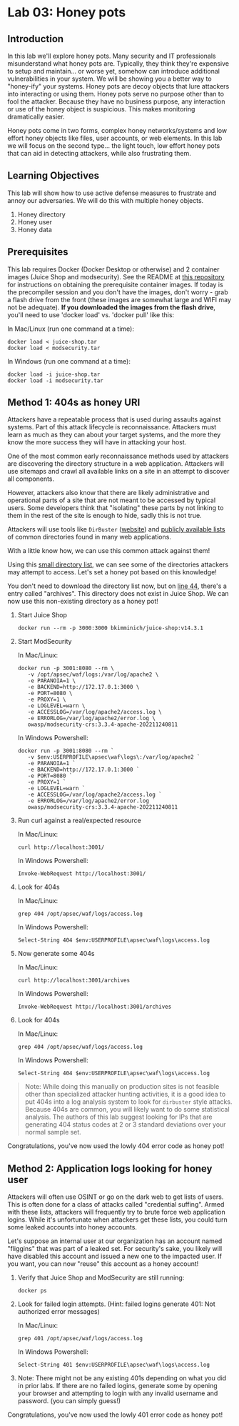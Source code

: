 

# Lab 03: Honey pots

## Introduction

In this lab we'll explore honey pots. Many security and IT professionals misunderstand what honey pots are. Typically, they think they're expensive to setup and maintain... or worse yet, somehow can introduce additional vulnerabilities in your system. We will be showing you a better way to "honey-ify" your systems. Honey pots are decoy objects that lure attackers into interacting or using them. Honey pots serve no purpose other than to fool the attacker. Because they have no business purpose, any interaction or use of the honey object is suspicious. This makes monitoring dramatically easier.

Honey pots come in two forms, complex honey networks/systems and low effort honey objects like files, user accounts, or web elements. In this lab we will focus on the second type... the light touch, low effort honey pots that can aid in detecting attackers, while also frustrating them. 



## Learning Objectives

This lab will show how to use active defense measures to frustrate and annoy our adversaries. We will do this with multiple honey objects.

1. Honey directory
2. Honey user
3. Honey data



## Prerequisites ##
This lab requires Docker (Docker Desktop or otherwise) and 2 container images (Juice Shop and modsecurity).  See the README at [this repository](https://github.com/andrewdouglas/CodeMash2023-AppSec) for instructions on obtaining the prerequisite container images.  If today is the precompiler session and you don't have the images, don't worry - grab a flash drive from the front (these images are somewhat large and WIFI may not be adequate).  **If you downloaded the images from the flash drive**, you'll need to use 'docker load' vs. 'docker pull' like this:

In Mac/Linux (run one command at a time):
```
docker load < juice-shop.tar
docker load < modsecurity.tar
```
In Windows (run one command at a time):
```
docker load -i juice-shop.tar
docker load -i modsecurity.tar
```



## Method 1: 404s as honey URI

Attackers have a repeatable process that is used during assaults against systems. Part of this attack lifecycle is reconnaissance. Attackers must learn as much as they can about your target systems, and the more they know the more success they will have in attacking your host.

One of the most common early reconnaissance methods used by attackers are discovering the directory structure in a web application. Attackers will use sitemaps and crawl all available links on a site in an attempt to discover all components. 

However, attackers also know that there are likely administrative and operational parts of a site that are not meant to be accessed by typical users. Some developers think that "isolating" these parts by not linking to them in the rest of the site is enough to hide, sadly this is not true.

Attackers will use tools like `DirBuster` ([website](https://sourceforge.net/projects/dirbuster/)) and [publicly available lists](https://github.com/daviddias/node-dirbuster/tree/master/lists) of common directories found in many web applications. 

With a little know how, we can use this common attack against them!

Using this [small directory list](https://github.com/daviddias/node-dirbuster/blob/master/lists/directory-list-2.3-small.txt), we can see some of the directories attackers may attempt to access. Let's set a honey pot based on this knowledge! 

You don't need to download the directory list now, but on [line 44](https://github.com/daviddias/node-dirbuster/blob/master/lists/directory-list-2.3-small.txt#L44), there's a entry called "archives". This directory does not exist in Juice Shop. We can now use this non-existing directory as a honey pot!

1. Start Juice Shop

   ```
   docker run --rm -p 3000:3000 bkimminich/juice-shop:v14.3.1
   ```

2. Start ModSecurity

   In Mac/Linux:
   ```
   docker run -p 3001:8080 --rm \
      -v /opt/apsec/waf/logs:/var/log/apache2 \
      -e PARANOIA=1 \
      -e BACKEND=http://172.17.0.1:3000 \
      -e PORT=8080 \
      -e PROXY=1 \
      -e LOGLEVEL=warn \
      -e ACCESSLOG=/var/log/apache2/access.log \
      -e ERRORLOG=/var/log/apache2/error.log \
      owasp/modsecurity-crs:3.3.4-apache-202211240811
   ```
   
   In Windows Powershell:
   ```
   docker run -p 3001:8080 --rm `
      -v $env:USERPROFILE\apsec\waf\logs\:/var/log/apache2 `
      -e PARANOIA=1 `
      -e BACKEND=http://172.17.0.1:3000 `
      -e PORT=8080 `
      -e PROXY=1 `
      -e LOGLEVEL=warn `
      -e ACCESSLOG=/var/log/apache2/access.log `
      -e ERRORLOG=/var/log/apache2/error.log `
      owasp/modsecurity-crs:3.3.4-apache-202211240811
   ```

   

3. Run curl against a real/expected resource

   In Mac/Linux:
   ```
   curl http://localhost:3001/
   ```

   In Windows Powershell:
   ```
   Invoke-WebRequest http://localhost:3001/
   ```

4. Look for 404s

   In Mac/Linux:
   ```
   grep 404 /opt/apsec/waf/logs/access.log
   ```

   In Windows Powershell:
   ```
   Select-String 404 $env:USERPROFILE\apsec\waf\logs\access.log
   ```

5. Now generate some 404s

   In Mac/Linux:
   ``` 
   curl http://localhost:3001/archives
   ```

   In Windows Powershell:
   ```
   Invoke-WebRequest http://localhost:3001/archives
   ```

6. Look for 404s

   In Mac/Linux:
   ```
   grep 404 /opt/apsec/waf/logs/access.log
   ```

   In Windows Powershell:
   ```
   Select-String 404 $env:USERPROFILE\apsec\waf\logs\access.log
   ```

> Note: While doing this manually on production sites is not feasible other than specialized attacker hunting activities, it is a good idea to put 404s into a log analysis system to look for `dirbuster` style attacks. Because 404s are common, you will likely want to do some statistical analysis. The authors of this lab suggest looking for IPs that are generating 404 status codes at 2 or 3 standard deviations over your normal sample set. 

Congratulations, you've now used the lowly 404 error code as honey pot!



## Method 2: Application logs looking for honey user

Attackers will often use OSINT or go on the dark web to get lists of users. This is often done for a class of attacks called "credential suffing". Armed with these lists, attackers will frequently try to brute force web application logins. While it's unfortunate when attackers get these lists, you could turn some leaked accounts into honey accounts.

Let's suppose an internal user at our organization has an account named "fliggins" that was part of a leaked set. For security's sake, you likely will have disabled this account and issued a new one to the impacted user. If you want, you can now "reuse" this account as a honey account!



1. Verify that Juice Shop and ModSecurity are still running:

   ```
   docker ps
   ```

2. Look for failed login attempts. (Hint: failed logins generate 401: Not authorized error messages)

   In Mac/Linux:
   ```
   grep 401 /opt/apsec/waf/logs/access.log
   ```

   In Windows Powershell:
   ```
   Select-String 401 $env:USERPROFILE\apsec\waf\logs\access.log
   ```

3. Note: There might not be any existing 401s depending on what you did in prior labs.
   If there are no failed logins, generate some by opening your browser and attempting to login with any invalid username and password. (you can simply guess!)

   

Congratulations, you've now used the lowly 401 error code as honey pot!

